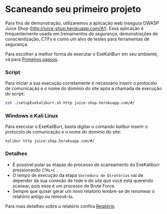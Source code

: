 # Scaneando seu primeiro projeto
Para fins de demonstração, utilizaremos a aplicação web insegura OWASP Juice Shop (http://juice-shop.herokuapp.com/#/). Essa aplicação é frequentemente usada em treinamentos de segurança, demonstrações de conscientização, CTFs e como um alvo de testes para ferramentas de segurança.

Para escolher a melhor forma de executar o ExeKaliBurr em seu ambiente, vá para [Primeiros passos](/Manual/quickstart.md).
### Script

Para iniciar a sua execução corretamente é necessário inserir o protocolo de comunicação e o nome do domínio do site após a chamada de execução do script:

```bash
zsh ./setupExekaliburr.sh http juice-shop.herokuapp.com/#/ 
```
### Windows e Kali Linux 
Para executar o ExeKaliBurr, basta digitar o comando *kalibur* inserir o protocolo de comunicação e o nome do domínio do site:

```text
kalibur http juice-shop.herokuapp.com/#/
```
### Detalhes
- É possível pular as etapas do processo de scaneamento do ExeKaliburr pressionando `CTRL+C` .
- O tempo de execução da etapa `Varredura de Diretórios` vai de depender da sua conexão de rede e do site que você está querendo scanear, pois esse é um processo de Brute Force.
- Sempre que quiser gerar um novo relatório lembre-se  de renomear o relatório antigo ou removê-lo.

Para mais detalhes sobre o relatório confira [Relatório](/Manual/reports.md).


